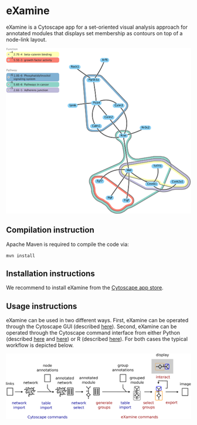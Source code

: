 eXamine
=======

eXamine is a Cytoscape app for a set-oriented visual analysis approach for annotated modules that displays set membership as contours on top of a node-link layout.

![Example](doc/example.png)


Compilation instruction
-----------------------

Apache Maven is required to compile the code via:

    mvn install

Installation instructions
-------------------------

We recommend to install eXamine from the [Cytoscape app store](http://apps.cytoscape.org/apps/examine).

Usage instructions
------------------

eXamine can be used in two different ways. First, eXamine can be operated through the Cytoscape GUI (described [here](doc/tutorial/tutorial.pdf)). Second, eXamine can be operated through the Cytoscape command interface from either Python (described [here](doc/tutorial/eXamineTutorial.ipynb) and [here](doc/tutorial/eXamineTutorial2.pdf)) or R (described [here](doc/tutorial/eXamineTutorial_R.Rmd)). For both cases the typical workflow is depicted below.

![Pipeline](doc/pipeline.png)

